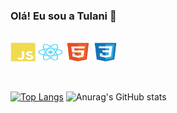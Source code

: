 ### Olá! Eu sou a Tulani 👋


<div style="display: inline_block"><br>
  <img align="center" alt="Js" height="30" width="40" src="https://raw.githubusercontent.com/devicons/devicon/master/icons/javascript/javascript-plain.svg">
  <img align="center" alt="React" height="30" width="40" src="https://raw.githubusercontent.com/devicons/devicon/master/icons/react/react-original.svg">
  <img align="center" alt="HTML" height="30" width="40" src="https://raw.githubusercontent.com/devicons/devicon/master/icons/html5/html5-original.svg">
  <img align="center" alt="CSS" height="30" width="40" src="https://raw.githubusercontent.com/devicons/devicon/master/icons/css3/css3-original.svg">
</div>
  <br>
  
<br>

  [![Top Langs](https://github-readme-stats.vercel.app/api/top-langs/?username=tulanisouza)](https://github.com/tulanisouza/github-readme-stats)
  ![Anurag's GitHub stats](https://github-readme-stats.vercel.app/api?username=tulanisouza&show_icons=true&theme=transparent)


